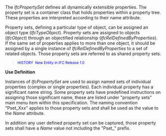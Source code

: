 ﻿The _IfcPropertySet_ defines all dynamically extensible properties. The property set is a container class that holds properties within a property tree. These properties are interpreted according to their name attribute.

Property sets, defining a particular type of object, can be assigned an object type (_IfcTypeObject_). Property sets are assigned to objects (_IfcObject_) through an objectified relationship (_IfcRelDefinedByProperties_). If the same set of properties applies to more than one object, it should be assigned by a single instance of _IfcRelDefinedByProperties_ to a set of related objects. Those property sets are referred to as shared property sets.

> <small><font color="#0000ff">HISTORY&nbsp;
New Entity in IFC Release 1.0
  </font></small>

**Use Definition**

Instances of _IfcPropertySet_ are used to assign named sets of individual properties (complex or single properties). Each individual property has a significant name string. Some property sets have&nbsp;predefined instructions on assigning those significant name, these are listed under "property sets" main menu item within this specification. The naming convention "Pset_Xxx" applies to those property sets and shall be used as the value to the _Name_ attribute.

In addition any user defined property set can be captured, those property sets shall have a _Name_ value not including the "Pset_" prefix.
